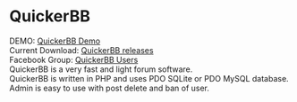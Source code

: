 # QuickerBB
DEMO: <a href="http://188.122.128.27/">QuickerBB Demo</a><br />
Current Download: <a href="http://github.com/halojoy/QuickerBB/releases/latest">QuickerBB releases</a><br />
Facebook Group: <a href="http://www.facebook.com/groups/1504565419833757/">QuickerBB Users</a><br />
QuickerBB is a very fast and light forum software.<br />
QuickerBB is written in PHP and uses PDO SQLite or PDO MySQL database.<br />
Admin is easy to use with post delete and ban of user.
